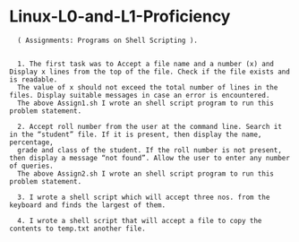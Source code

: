 # Linux-L0-and-L1-Proficiency

      ( Assignments: Programs on Shell Scripting ).
      
      
      1. The first task was to Accept a file name and a number (x) and Display x lines from the top of the file. Check if the file exists and is readable.
      The value of x should not exceed the total number of lines in the files. Display suitable messages in case an error is encountered.
      The above Assign1.sh I wrote an shell script program to run this problem statement.
      
      2. Accept roll number from the user at the command line. Search it in the “student” file. If it is present, then display the name, percentage,
      grade and class of the student. If the roll number is not present, then display a message “not found”. Allow the user to enter any number of queries.
      The above Assign2.sh I wrote an shell script program to run this problem statement.
      
      3. I wrote a shell script which will accept three nos. from the keyboard and finds the largest of them.
      
      4. I wrote a shell script that will accept a file to copy the contents to temp.txt another file.

 



